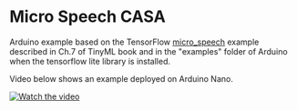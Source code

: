 # Micro Speech CASA

Arduino example based on the TensorFlow [micro_speech](https://github.com/tensorflow/tensorflow/tree/master/tensorflow/lite/micro/examples/micro_speech) example described in Ch.7 of TinyML book and in the "examples" folder of Arduino when the tensorflow lite library is installed.

Video below shows an example deployed on Arduino Nano.

[![Watch the video](https://img.https://youtu.be/SsrYxEEMN0M/maxresdefault.jpg)](https://youtu.be/SsrYxEEMN0M)
